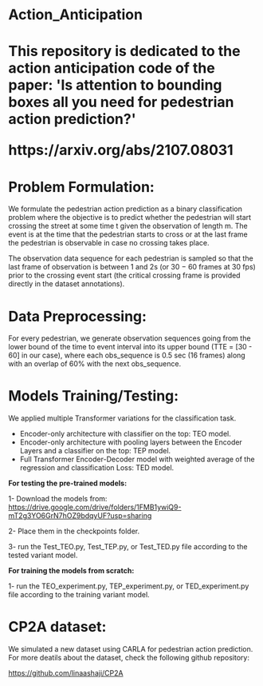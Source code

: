 # Action_Anticipation

<h1>This repository is dedicated to the action anticipation code of the paper:
<b>'Is attention to bounding boxes all you need for pedestrian action prediction?'</b>
<p>
https://arxiv.org/abs/2107.08031
</p></h1>

<h1>
<b>Problem Formulation:</b>
</h1>

We formulate the pedestrian action prediction as a binary classification problem where the objective is to predict whether the pedestrian will start crossing the street at some time t given the observation of length m. The event is at the time that the pedestrian starts to cross or at the last frame the pedestrian is observable in case no crossing takes place. 

The observation data sequence for each pedestrian is sampled so that the last frame of observation is between 1 and 2s (or 30 − 60 frames at 30 fps) prior to the crossing event start (the critical crossing frame is provided directly in the dataset annotations).


<h1>
<b>Data Preprocessing:</b>
</h1>

For every pedestrian, we generate observation sequences going from the lower bound of the time to event interval into its upper bound (TTE = [30 - 60] in our case), where each obs_sequence is 0.5 sec (16 frames) along with an overlap of 60% with the next obs_sequence.



<h1>
<b>Models Training/Testing:</b>
</h1>

We applied multiple Transformer variations for the classification task.

* Encoder-only architecture with classifier on the top: TEO model.
* Encoder-only architecture with pooling layers between the Encoder Layers and a classifier on the top: TEP model.
* Full Transformer Encoder-Decoder model with weighted average of the regression and classification Loss: TED model.


<b>For testing the pre-trained models:</b>

1- Download the models from:
https://drive.google.com/drive/folders/1FMB1ywiQ9-mT2g3YO6GrN7hOZ9bdqyUF?usp=sharing

2- Place them in the checkpoints folder.

3- run the Test_TEO.py, Test_TEP.py, or Test_TED.py file according to the tested variant model.

<b>For training the models from scratch:</b>

1- run the TEO_experiment.py, TEP_experiment.py, or TED_experiment.py file according to the training variant model.



<h1>
<b>CP2A dataset:</b>
</h1>

We simulated a new dataset using CARLA for pedestrian action prediction.
For more deatils about the dataset, check the following github repository:

https://github.com/linaashaji/CP2A





